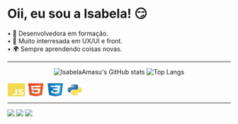 # Oii, eu sou a Isabela! 😏

<div >
   • 🧠 Desenvolvedora em formação. <br>
   • 💭 Muito interresada em UX/UI e front.<br>
   • 🌍 Sempre aprendendo coisas novas.
</div>

---
<div align="center">
  <img src="https://github-readme-stats.vercel.app/api?username=IsabelaAmasu&show_icons=true&theme=radical&border_radius=17" alt="IsabelaAmasu's GitHub stats"/>
  <img src="https://github-readme-stats.vercel.app/api/top-langs/?username=IsabelaAmasu&layout=compact&theme=radical&border_radius=17" alt="Top Langs"/>
</div>

<div style="display: inline_block"><br>
  <img align="center" alt="Isabela-Js" height="30" width="40" src="https://raw.githubusercontent.com/devicons/devicon/master/icons/javascript/javascript-plain.svg">
  <img align="center" alt="Isabela-HTML" height="30" width="40" src="https://raw.githubusercontent.com/devicons/devicon/master/icons/html5/html5-original.svg">
  <img align="center" alt="Isabela-CSS" height="30" width="40" src="https://raw.githubusercontent.com/devicons/devicon/master/icons/css3/css3-original.svg">
  <img align="center" alt="Isabela-Python" height="30" width="40" src="https://raw.githubusercontent.com/devicons/devicon/master/icons/python/python-original.svg">
</div>

---
<div> 
  <a href="https://www.instagram.com/boo_amasu/" target="_blank"><img src="https://img.shields.io/badge/-Instagram-%23E4405F?style=for-the-badge&logo=instagram&logoColor=white" target="_blank"></a>
  <a href = "mailto:isabelaamasu@gmail.com"><img src="https://img.shields.io/badge/-Gmail-%23333?style=for-the-badge&logo=gmail&logoColor=white" target="_blank"></a>
  <a href="https://www.linkedin.com/in/isabelaamasu" target="_blank"><img src="https://img.shields.io/badge/-LinkedIn-%230077B5?style=for-the-badge&logo=linkedin&logoColor=white" target="_blank"></a> 
</div>
